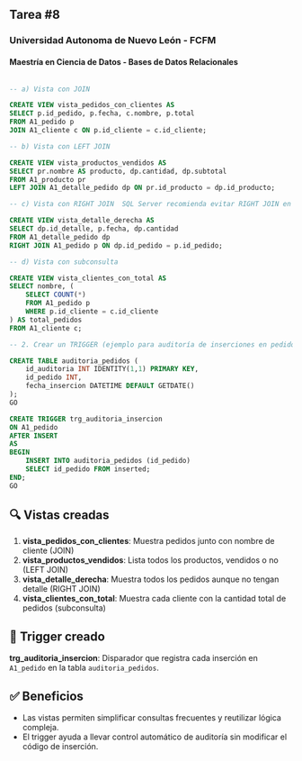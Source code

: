 ## Tarea #8
### Universidad Autonoma de Nuevo León - FCFM
#### Maestría en Ciencia de Datos - Bases de Datos Relacionales


```sql

-- a) Vista con JOIN

CREATE VIEW vista_pedidos_con_clientes AS
SELECT p.id_pedido, p.fecha, c.nombre, p.total
FROM A1_pedido p
JOIN A1_cliente c ON p.id_cliente = c.id_cliente;

-- b) Vista con LEFT JOIN

CREATE VIEW vista_productos_vendidos AS
SELECT pr.nombre AS producto, dp.cantidad, dp.subtotal
FROM A1_producto pr
LEFT JOIN A1_detalle_pedido dp ON pr.id_producto = dp.id_producto;

-- c) Vista con RIGHT JOIN  SQL Server recomienda evitar RIGHT JOIN en favor de LEFT JOIN

CREATE VIEW vista_detalle_derecha AS
SELECT dp.id_detalle, p.fecha, dp.cantidad
FROM A1_detalle_pedido dp
RIGHT JOIN A1_pedido p ON dp.id_pedido = p.id_pedido;

-- d) Vista con subconsulta

CREATE VIEW vista_clientes_con_total AS
SELECT nombre, (
    SELECT COUNT(*) 
    FROM A1_pedido p 
    WHERE p.id_cliente = c.id_cliente
) AS total_pedidos
FROM A1_cliente c;

-- 2. Crear un TRIGGER (ejemplo para auditoría de inserciones en pedidos)

CREATE TABLE auditoria_pedidos (
    id_auditoria INT IDENTITY(1,1) PRIMARY KEY,
    id_pedido INT,
    fecha_insercion DATETIME DEFAULT GETDATE()
);
GO

CREATE TRIGGER trg_auditoria_insercion
ON A1_pedido
AFTER INSERT
AS
BEGIN
    INSERT INTO auditoria_pedidos (id_pedido)
    SELECT id_pedido FROM inserted;
END;
GO

```

## 🔍 Vistas creadas

1. **vista_pedidos_con_clientes**: Muestra pedidos junto con nombre de cliente (JOIN)
2. **vista_productos_vendidos**: Lista todos los productos, vendidos o no (LEFT JOIN)
3. **vista_detalle_derecha**: Muestra todos los pedidos aunque no tengan detalle (RIGHT JOIN)
4. **vista_clientes_con_total**: Muestra cada cliente con la cantidad total de pedidos (subconsulta)

## 🛑 Trigger creado

**trg_auditoria_insercion**: Disparador que registra cada inserción en `A1_pedido` en la tabla `auditoria_pedidos`.

## ✅ Beneficios

- Las vistas permiten simplificar consultas frecuentes y reutilizar lógica compleja.
- El trigger ayuda a llevar control automático de auditoría sin modificar el código de inserción.